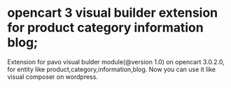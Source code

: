 # opencart 3 visual builder extension for product category information blog;
Extension for pavo visual bulder module(@version 1.0) on opencart 3.0.2.0, for entity like product,category,information,blog. Now you can use it like visual composer on wordpress. 

